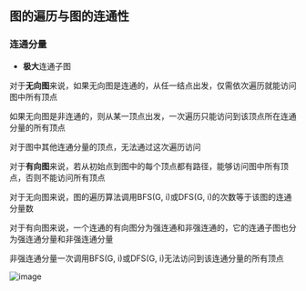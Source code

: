 ## 图的遍历与图的连通性

### 连通分量

- **极大**连通子图

对于**无向图**来说，如果无向图是连通的，从任一结点出发，仅需依次遍历就能访问图中所有顶点

如果无向图是非连通的，则从某一顶点出发，一次遍历只能访问到该顶点所在连通分量的所有顶点

对于图中其他连通分量的顶点，无法通过这次遍历访问

对于**有向图**来说，若从初始点到图中的每个顶点都有路径，能够访问图中所有顶点，否则不能访问所有顶点

对于无向图来说，图的遍历算法调用BFS(G, i)或DFS(G, i)的次数等于该图的连通分量数

对于有向图来说，一个连通的有向图分为强连通和非强连通的，它的连通子图也分为强连通分量和非强连通分量

非强连通分量一次调用BFS(G, i)或DFS(G, i)无法访问到该连通分量的所有顶点

![image](https://github.com/YC-L/Postgraduate-examination/blob/DataStructure/imgs/G1.png)